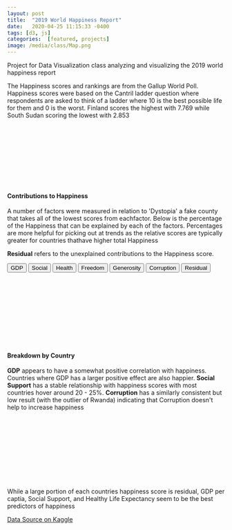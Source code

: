 ```yaml
---
layout: post
title:  "2019 World Happiness Report"
date:   2020-04-25 11:15:33 -0400
tags: [d3, js] 
categories:  [featured, projects]
image: /media/class/Map.png
---
```


Project for Data Visualization class analyzing and visualizing the 2019 world happiness report
<!--more-->

<script src="{{site.url}}/assets/dataVis/d3.v5.min.js"></script>
<script> 
const datalink = "{{site.url}}/assets/dataVis/projectFinal/world-happiness/2019.csv";
const topolink = "{{site.url}}/assets/dataVis/projectFinal/topo.json";
</script>
<script src="https://d3js.org/d3-scale-chromatic.v1.min.js"></script>
<script src="http://d3js.org/topojson.v2.min.js"></script>

<style>
div.tooltip {	
  position: absolute;			
  text-align: center;						
  padding: 10px;				
  font: 16px sans-serif;		
  background: whitesmoke;	
  box-shadow: 0px 0px 2px rgba(0, 0, 0, 0.5);
  border: 0px;		
  border-radius: 5px;			
  pointer-events: none;			
}

path {
  stroke: #000;
}

</style>

The Happiness scores and rankings are from the Gallup World Poll. 
Happiness scores were based on the Cantril ladder question where respondents are asked to think of a ladder where 10 is the best possible life for them and 0 is the worst.
Finland scores the highest with 7.769 while South Sudan scoring the lowest with 2.853
<svg id='chart'></svg>

#### Contributions to Happiness

A number of factors were measured in relation to 'Dystopia' a fake county that takes all of the lowest scores from eachfactor.
Below is the percentage of the Happiness that can be explained by each of the factors. 
Percentages are more helpful for picking out at trends as the relative scores are typically greater for countries thathave higher total Happiness

**Residual** refers to the unexplained contributions to the Happiness score.

<div class="buttons">
  <button>GDP</button>
  <button>Social</button>
  <button>Health</button>
  <button>Freedom</button>
  <button>Generosity</button>
  <button>Corruption</button>
  <button>Residual</button>
</div>

<svg id='chart2'></svg>

#### Breakdown by Country

**GDP** appears to have a somewhat positive correlation with happiness. Countries where GDP has a larger positive effect are also happier.
**Social Support** has a stable relationship with happiness scores with most countries hover around 20 - 25%.
**Corruption** has a similarly consistent but low result (with the outlier of Rwanda) indicating that Corruption doesn't help to increase happiness

<svg id='chart3'></svg>

While a large portion of each countries happiness score is residual, GDP per captia, Social Support, and Healthy Life Expectancy seem to be the best predictors of happiness

[Data Source on Kaggle](https://www.kaggle.com/unsdsn/world-happiness)

<script src='{{site.url}}/assets/dataVis/projectFinal/main.js'></script>
